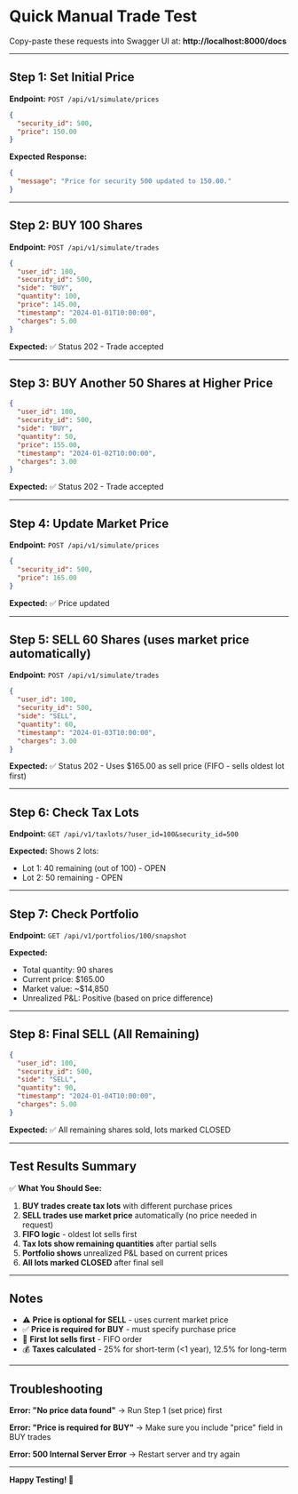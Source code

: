 # Quick Manual Trade Test
Copy-paste these requests into Swagger UI at: **http://localhost:8000/docs**

---

## Step 1: Set Initial Price
**Endpoint:** `POST /api/v1/simulate/prices`

```json
{
  "security_id": 500,
  "price": 150.00
}
```

**Expected Response:**
```json
{
  "message": "Price for security 500 updated to 150.00."
}
```

---

## Step 2: BUY 100 Shares
**Endpoint:** `POST /api/v1/simulate/trades`

```json
{
  "user_id": 100,
  "security_id": 500,
  "side": "BUY",
  "quantity": 100,
  "price": 145.00,
  "timestamp": "2024-01-01T10:00:00",
  "charges": 5.00
}
```

**Expected:** ✅ Status 202 - Trade accepted

---

## Step 3: BUY Another 50 Shares at Higher Price
```json
{
  "user_id": 100,
  "security_id": 500,
  "side": "BUY",
  "quantity": 50,
  "price": 155.00,
  "timestamp": "2024-01-02T10:00:00",
  "charges": 3.00
}
```

**Expected:** ✅ Status 202 - Trade accepted

---

## Step 4: Update Market Price
**Endpoint:** `POST /api/v1/simulate/prices`

```json
{
  "security_id": 500,
  "price": 165.00
}
```

**Expected:** ✅ Price updated

---

## Step 5: SELL 60 Shares (uses market price automatically)
**Endpoint:** `POST /api/v1/simulate/trades`

```json
{
  "user_id": 100,
  "security_id": 500,
  "side": "SELL",
  "quantity": 60,
  "timestamp": "2024-01-03T10:00:00",
  "charges": 3.00
}
```

**Expected:** ✅ Status 202 - Uses $165.00 as sell price (FIFO - sells oldest lot first)

---

## Step 6: Check Tax Lots
**Endpoint:** `GET /api/v1/taxlots/?user_id=100&security_id=500`

**Expected:** Shows 2 lots:
- Lot 1: 40 remaining (out of 100) - OPEN
- Lot 2: 50 remaining - OPEN

---

## Step 7: Check Portfolio
**Endpoint:** `GET /api/v1/portfolios/100/snapshot`

**Expected:** 
- Total quantity: 90 shares
- Current price: $165.00
- Market value: ~$14,850
- Unrealized P&L: Positive (based on price difference)

---

## Step 8: Final SELL (All Remaining)
```json
{
  "user_id": 100,
  "security_id": 500,
  "side": "SELL",
  "quantity": 90,
  "timestamp": "2024-01-04T10:00:00",
  "charges": 5.00
}
```

**Expected:** ✅ All remaining shares sold, lots marked CLOSED

---

## Test Results Summary

✅ **What You Should See:**

1. **BUY trades create tax lots** with different purchase prices
2. **SELL trades use market price** automatically (no price needed in request)
3. **FIFO logic** - oldest lot sells first
4. **Tax lots show remaining quantities** after partial sells
5. **Portfolio shows** unrealized P&L based on current prices
6. **All lots marked CLOSED** after final sell

---

## Notes

- ⚠️ **Price is optional for SELL** - uses current market price
- ✅ **Price is required for BUY** - must specify purchase price
- 🔄 **First lot sells first** - FIFO order
- 💰 **Taxes calculated** - 25% for short-term (<1 year), 12.5% for long-term

---

## Troubleshooting

**Error: "No price data found"**
→ Run Step 1 (set price) first

**Error: "Price is required for BUY"**
→ Make sure you include "price" field in BUY trades

**Error: 500 Internal Server Error**
→ Restart server and try again

---

**Happy Testing! 🚀**

